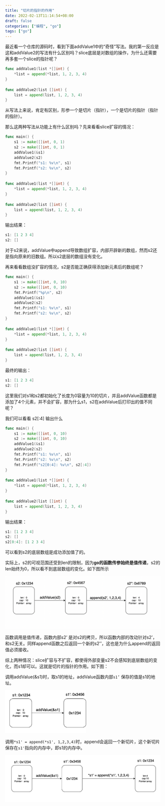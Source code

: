 ```yaml
---
title: "切片的指针的作用"
date: 2022-02-13T11:14:54+08:00
draft: false
categories: ["编程", "go"]
tags: ["go"]
---
```


最近看一个仓库的源码时，看到下面addValue1中的“奇怪”写法。我的第一反应是这和addValue2的写法有什么区别吗？slice底层是对数组的操作，为什么还需要再多套一个slice的指针呢？

```go
func addValue1(list *[]int) {
	*list = append(*list, 1, 2, 3, 4)
}

func addValue2(list []int) {
    list = append(list, 1, 2, 3, 4)
}
```

从写法上来说，肯定有区别，形参一个是切片（指针），一个是切片的指针（指针的指针）。

那么这两种写法从功能上有什么区别吗？先来看看slice扩容的情况：

```go
func main() {
	s1 := make([]int, 0, 1)
	s2 := make([]int, 0, 1)
	addValue1(&s1)
	addValue2(s2)
	fmt.Printf("s1: %v\n", s1)
	fmt.Printf("s2: %v\n", s2)
}

func addValue1(list *[]int) {
	*list = append(*list, 1, 2, 3, 4)
}

func addValue2(list []int) {
	list = append(list, 1, 2, 3, 4)
}
```

输出结果：

```go
s1: [1 2 3 4]
s2: []
```

对于s2来说，addValue中append导致数组扩容，内部开辟新的数组，然而s2还是指向原来的旧数组。所以s2底层的数组没有变化。

再来看看数组没扩容的情况，s2是否能正确获得添加新元素后的数组呢？

```go
func main() {
	s1 := make([]int, 0, 10)
	s2 := make([]int, 0, 10)
	fmt.Printf("%p\n", s2)
	addValue1(&s1)
	addValue2(s2)
	fmt.Printf("s1: %v\n", s1)
	fmt.Printf("s2: %v\n", s2)
}

func addValue1(list *[]int) {
	*list = append(*list, 1, 2, 3, 4)
}

func addValue2(list []int) {
	list = append(list, 1, 2, 3, 4)
}
```

最终的输出：

```go
s1: [1 2 3 4]
s2: []
```

这里我们对s1和s2都初始化了长度为0容量为10的切片，并且addValue函数都是添加了4个元素，并不会扩容，那为什么s1，s2在addValue后打印出的值不同呢？

我们可以看看 s2[:4] 输出什么

```go
func main() {
	s1 := make([]int, 0, 10)
	s2 := make([]int, 0, 10)
	addValue1(&s1)
	addValue2(s2)
	fmt.Printf("s1: %v\n", s1)
	fmt.Printf("s2: %v\n", s2)
	fmt.Printf("s2[0:4]: %v\n", s2[:4])
}

func addValue1(list *[]int) {
	*list = append(*list, 1, 2, 3, 4)
}

func addValue2(list []int) {
	list = append(list, 1, 2, 3, 4)
}
```

输出结果：

```go
s1: [1 2 3 4]
s2: []
s2[0:4]: [1 2 3 4]
```

可以看到s2的底层数组是成功添加值了的。

实际上，s2的可视范围还受到len的限制，因为**go的函数传参始终是值传递**，s2的len始终为0，所以看不到底层数组的变化。如下图所示

![image-20220214121656196](assets/切片的指针有什么用？.assets/image-20220214121656196-4826029.png)

函数调用是值传递，函数内部s2’ 是对s2的拷贝，所以函数内部的改动针对s2’，和s2无关。同样append函数之后返回一个新的s2’’，这也是为什么append的返回值必须接收。


综上两种情况：slice扩容与不扩容，都使得外部变量s2不会感知到底层数组的变化，而s1却可以。这就是切片的指针的作用。如下图：

调用addValue(&s1)时，取s1的地址，addValue函数内部`s1’` 保存的值是s1的地址。

<img src="assets/切片的指针有什么用？.assets/image-20220214123212756-4826029.png" alt="image-20220214123212756" style="zoom:33%;" />

调用`*s1' = append(*s1', 1,2,3,4)`时，append会返回一个新切片，这个新切片保存在`s1'`指向的内存中，即s1的内存中。

![image-20220214124406162](assets/切片的指针有什么用？.assets/image-20220214124406162-4826029.png)

